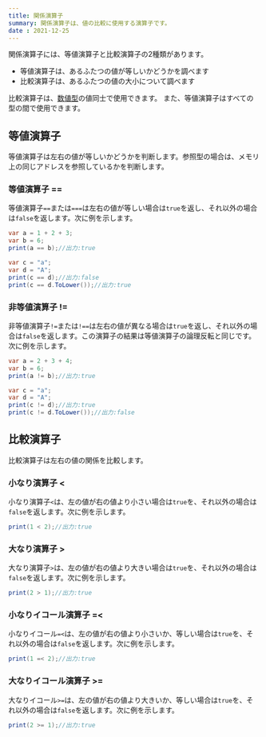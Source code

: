 ```yaml
---
title: 関係演算子
summary: 関係演算子は、値の比較に使用する演算子です。
date : 2021-12-25
---
```


関係演算子には、等値演算子と比較演算子の2種類があります。

- 等値演算子は、あるふたつの値が等しいかどうかを調べます
- 比較演算子は、あるふたつの値の大小について調べます

比較演算子は、[数値型](../../api/number/index.md)の値同士で使用できます。
また、等値演算子はすべての型の間で使用できます。

## 等値演算子
等値演算子は左右の値が等しいかどうかを判断します。参照型の場合は、メモリ上の同じアドレスを参照しているかを判断します。

### 等値演算子 ==
等値演算子`==`または`===`は左右の値が等しい場合は`true`を返し、それ以外の場合は`false`を返します。次に例を示します。

```cs title="AliceScript"
var a = 1 + 2 + 3;
var b = 6;
print(a == b);//出力:true

var c = "a";
var d = "A";
print(c == d);//出力:false
print(c == d.ToLower());//出力:true
```

### 非等値演算子 !=
非等値演算子`!=`または`!==`は左右の値が異なる場合は`true`を返し、それ以外の場合は`false`を返します。この演算子の結果は等値演算子の論理反転と同じです。次に例を示します。

```cs title="AliceScript"
var a = 2 + 3 + 4;
var b = 6;
print(a != b);//出力:true

var c = "a";
var d = "A";
print(c != d);//出力:true
print(c != d.ToLower());//出力:false
```

## 比較演算子
比較演算子は左右の値の関係を比較します。

### 小なり演算子 <
小なり演算子`<`は、左の値が右の値より小さい場合は`true`を、それ以外の場合は`false`を返します。次に例を示します。

```cs title="AliceScript"
print(1 < 2);//出力:true
```

### 大なり演算子 >
大なり演算子`>`は、左の値が右の値より大きい場合は`true`を、それ以外の場合は`false`を返します。次に例を示します。

```cs title="AliceScript"
print(2 > 1);//出力:true
```

### 小なりイコール演算子 =<
小なりイコール`=<`は、左の値が右の値より小さいか、等しい場合は`true`を、それ以外の場合は`false`を返します。次に例を示します。

```cs title="AliceScript"
print(1 =< 2);//出力:true
```

### 大なりイコール演算子 >=
大なりイコール`>=`は、左の値が右の値より大きいか、等しい場合は`true`を、それ以外の場合は`false`を返します。次に例を示します。

```cs title="AliceScript"
print(2 >= 1);//出力:true
```
